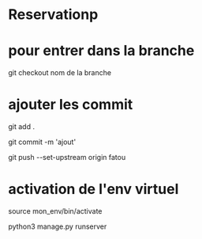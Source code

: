 # Reservationp

# pour entrer dans la branche
git checkout nom de la branche

# ajouter  les commit
git add .

git commit -m 'ajout'

git push --set-upstream origin fatou


# activation de l'env virtuel
source mon_env/bin/activate

python3 manage.py runserver